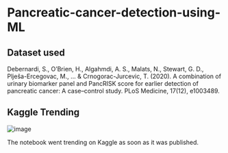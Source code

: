 # Pancreatic-cancer-detection-using-ML

## Dataset used

Debernardi, S., O’Brien, H., Algahmdi, A. S., Malats, N., Stewart, G. D., Plješa-Ercegovac, M., ... & Crnogorac-Jurcevic, T. (2020). A combination of urinary biomarker panel and PancRISK score for earlier detection of pancreatic cancer: A case–control study. PLoS Medicine, 17(12), e1003489.

## Kaggle Trending
![image](https://user-images.githubusercontent.com/84379934/235552342-8591a7e2-f917-42fd-b111-e3240d029bcc.png)

The notebook went trending on Kaggle as soon as it was published.

